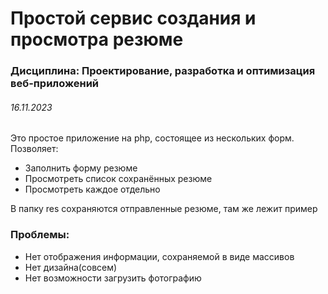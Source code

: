 # Простой сервис создания и просмотра резюме
### Дисциплина: Проектирование, разработка  и оптимизация веб-приложений
###### 16.11.2023

Это простое приложение на php, состоящее из нескольких форм. Позволяет:
- Заполнить форму резюме
- Просмотреть список сохранённых резюме
- Просмотреть каждое отдельно

В папку res сохраняются отправленные резюме, там же лежит пример

### Проблемы:
- Нет отображения информации, сохраняемой в виде массивов
- Нет дизайна(совсем)
- Нет возможности загрузить фотографию